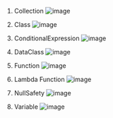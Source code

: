 1. Collection
![image](https://github.com/user-attachments/assets/4aa94e44-8b61-4121-9560-369b8ebf0e22)

2. Class
![image](https://github.com/user-attachments/assets/0cd88270-b02a-4019-af62-4fcacff28ae7)

3. ConditionalExpression
![image](https://github.com/user-attachments/assets/c69c3295-dc26-4b23-86b9-2bf68666aa31)

4. DataClass
![image](https://github.com/user-attachments/assets/c2992bb3-f7e0-4c42-8a6b-dd3bdbb13445)

5. Function
![image](https://github.com/user-attachments/assets/7be8c8f2-6ad0-453f-b056-e11bed9c467d)

6. Lambda Function
![image](https://github.com/user-attachments/assets/8f4403c6-7274-47b9-83b6-c3fc88cc5878)

7. NullSafety
![image](https://github.com/user-attachments/assets/8126c11e-8177-4957-bd98-7af61f02c1fb)

8. Variable
![image](https://github.com/user-attachments/assets/d8e461cd-dcb0-4e27-99db-17586c154529)


